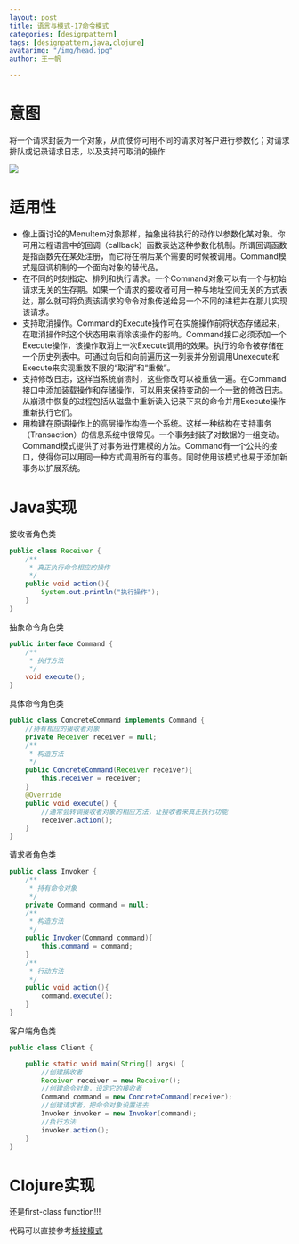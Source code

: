 ```yaml
---
layout: post
title: 语言与模式-17命令模式
categories: [designpattern]
tags: [designpattern,java,clojure]
avatarimg: "/img/head.jpg"
author: 王一帆

---
```

# 意图

将一个请求封装为一个对象，从而使你可用不同的请求对客户进行参数化；对请求排队或记录请求日志，以及支持可取消的操作

![]({{site.CDN_PATH}}/assets/designpattern/command.jpg)

# 适用性

- 像上面讨论的MenuItem对象那样，抽象出待执行的动作以参数化某对象。你可用过程语言中的回调（callback）函数表达这种参数化机制。所谓回调函数是指函数先在某处注册，而它将在稍后某个需要的时候被调用。Command模式是回调机制的一个面向对象的替代品。
- 在不同的时刻指定、排列和执行请求。一个Command对象可以有一个与初始请求无关的生存期。如果一个请求的接收者可用一种与地址空间无关的方式表达，那么就可将负责该请求的命令对象传送给另一个不同的进程并在那儿实现该请求。
- 支持取消操作。Command的Execute操作可在实施操作前将状态存储起来，在取消操作时这个状态用来消除该操作的影响。Command接口必须添加一个Execute操作，该操作取消上一次Execute调用的效果。执行的命令被存储在一个历史列表中。可通过向后和向前遍历这一列表并分别调用Unexecute和Execute来实现重数不限的“取消”和“重做”。
- 支持修改日志，这样当系统崩溃时，这些修改可以被重做一遍。在Command接口中添加装载操作和存储操作，可以用来保持变动的一个一致的修改日志。从崩溃中恢复的过程包括从磁盘中重新读入记录下来的命令并用Execute操作重新执行它们。
- 用构建在原语操作上的高层操作构造一个系统。这样一种结构在支持事务（Transaction）的信息系统中很常见。一个事务封装了对数据的一组变动。Command模式提供了对事务进行建模的方法。Command有一个公共的接口，使得你可以用同一种方式调用所有的事务。同时使用该模式也易于添加新事务以扩展系统。

# Java实现

接收者角色类

```java
public class Receiver {
    /**
     * 真正执行命令相应的操作
     */
    public void action(){
        System.out.println("执行操作");
    }
}
```

抽象命令角色类

```java
public interface Command {
    /**
     * 执行方法
     */
    void execute();
}
```

<!-- more -->

具体命令角色类

```java
public class ConcreteCommand implements Command {
    //持有相应的接收者对象
    private Receiver receiver = null;
    /**
     * 构造方法
     */
    public ConcreteCommand(Receiver receiver){
        this.receiver = receiver;
    }
    @Override
    public void execute() {
        //通常会转调接收者对象的相应方法，让接收者来真正执行功能
        receiver.action();
    }
}
```

请求者角色类

```java
public class Invoker {
    /**
     * 持有命令对象
     */
    private Command command = null;
    /**
     * 构造方法
     */
    public Invoker(Command command){
        this.command = command;
    }
    /**
     * 行动方法
     */
    public void action(){
        command.execute();
    }
}
```

客户端角色类

```java
public class Client {

    public static void main(String[] args) {
        //创建接收者
        Receiver receiver = new Receiver();
        //创建命令对象，设定它的接收者
        Command command = new ConcreteCommand(receiver);
        //创建请求者，把命令对象设置进去
        Invoker invoker = new Invoker(command);
        //执行方法
        invoker.action();
    }
}
```

# Clojure实现

还是first-class function!!!

代码可以直接参考[桥接模式](/2015/02/13/bridge.html#top3)
